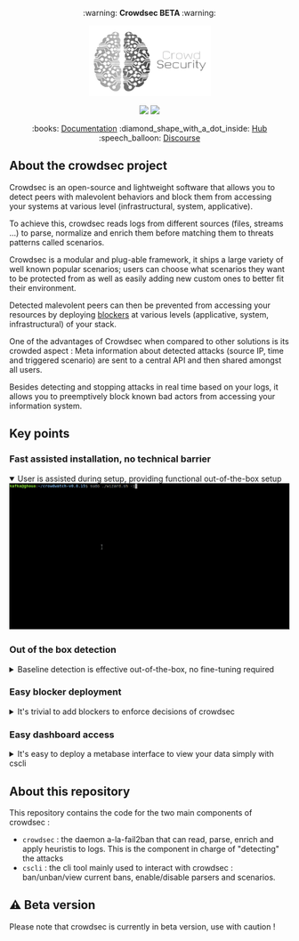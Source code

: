 

<p align="center"> :warning: <b>Crowdsec BETA </b> :warning: </p>

<p align="center">
<img src="docs/assets/images/crowdsec_logo1.png" alt="CrowdSec" title="CrowdSec" />
</p>


<p align="center">
<img src="https://github.com/crowdsecurity/crowdsec/workflows/Go/badge.svg">
<img src="https://github.com/crowdsecurity/crowdsec/workflows/build-binary-package/badge.svg">
</p>

<p align="center">
:books: <a href="https://doc.crowdsec.net">Documentation</a>
:diamond_shape_with_a_dot_inside: <a href="https://hub.crowdsec.net">Hub</a>
:speech_balloon: <a href="https://discourse.crowdsec.net">Discourse </a>
</p>

## About the crowdsec project

Crowdsec is an open-source and lightweight software that allows you to detect peers with malevolent behaviors and block them from accessing your systems at various level (infrastructural, system, applicative).

To achieve this, crowdsec reads logs from different sources (files, streams ...) to parse, normalize and enrich them before matching them to threats patterns called scenarios. 

Crowdsec is a modular and plug-able framework, it ships a large variety of well known popular scenarios; users can choose what scenarios they want to be protected from as well as easily adding new custom ones to better fit their environment.

Detected malevolent peers can then be prevented from accessing your resources by deploying [blockers](https://hub.crowdsec.net/browse/#blockers) at various levels (applicative, system, infrastructural) of your stack.

One of the advantages of Crowdsec when compared to other solutions is its crowded aspect : Meta information about detected attacks (source IP, time and triggered scenario) are sent to a central API and then shared amongst all users.

Besides detecting and stopping attacks in real time based on your logs, it allows you to preemptively block known bad actors from accessing your information system.

## Key points

### Fast assisted installation, no technical barrier

<details open>
  <summary>User is assisted during setup, providing functional out-of-the-box setup</summary>
  <img src="https://github.com/crowdsecurity/crowdsec/blob/master/docs/assets/images/crowdsec_install.gif">
</details>

### Out of the box detection

<details>
  <summary>Baseline detection is effective out-of-the-box, no fine-tuning required</summary>
  <img src="https://github.com/crowdsecurity/crowdsec/blob/master/docs/assets/images/out-of-the-box-protection.gif">
</details>

### Easy blocker deployment

<details>
  <summary>It's trivial to add blockers to enforce decisions of crowdsec</summary>
  <img src="https://github.com/crowdsecurity/crowdsec/blob/master/docs/assets/images/blocker-installation.gif">
</details>

### Easy dashboard access

<details>
  <summary>It's easy to deploy a metabase interface to view your data simply with cscli</summary>
  <img src="https://github.com/crowdsecurity/crowdsec/blob/master/docs/assets/images/cscli-metabase.gif">
</details>

## About this repository

This repository contains the code for the two main components of crowdsec :
 - `crowdsec` : the daemon a-la-fail2ban that can read, parse, enrich and apply heuristis to logs. This is the component in charge of "detecting" the attacks
 - `cscli` : the cli tool mainly used to interact with crowdsec : ban/unban/view current bans, enable/disable parsers and scenarios.

## :warning: Beta version

Please note that crowdsec is currently in beta version, use with caution !



